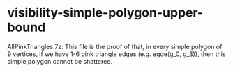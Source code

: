 # visibility-simple-polygon-upper-bound
AllPinkTriangles.7z: This file is the proof of that, in every simple polygon of 9 vertices, if we have 1-6 pink triangle edges (e.g. egde(g_0, g_3)), then this simple polygon cannot be shattered. 
